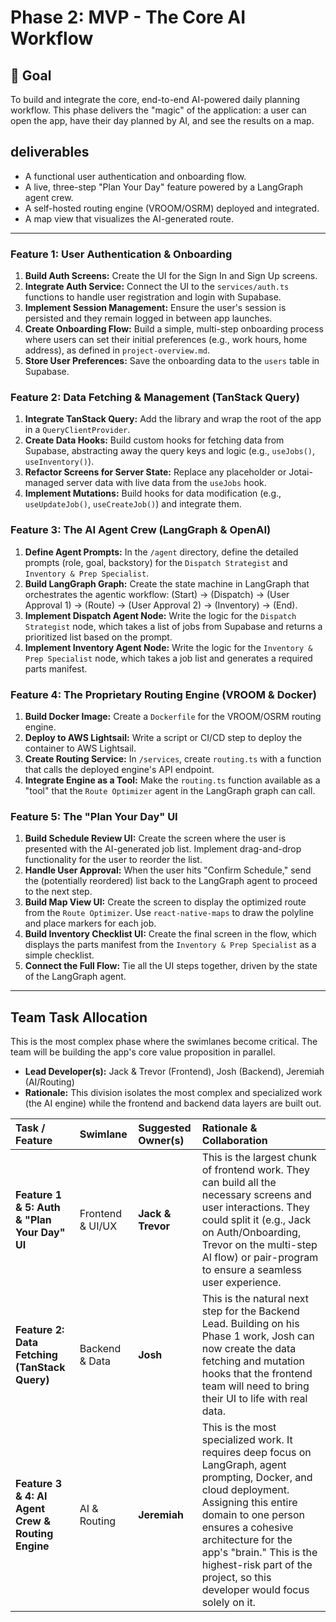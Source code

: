 # Phase 2: MVP - The Core AI Workflow

## 🎯 Goal
To build and integrate the core, end-to-end AI-powered daily planning workflow. This phase delivers the "magic" of the application: a user can open the app, have their day planned by AI, and see the results on a map.

##  deliverables
- A functional user authentication and onboarding flow.
- A live, three-step "Plan Your Day" feature powered by a LangGraph agent crew.
- A self-hosted routing engine (VROOM/OSRM) deployed and integrated.
- A map view that visualizes the AI-generated route.

---

### Feature 1: User Authentication & Onboarding

1.  **Build Auth Screens:** Create the UI for the Sign In and Sign Up screens.
2.  **Integrate Auth Service:** Connect the UI to the `services/auth.ts` functions to handle user registration and login with Supabase.
3.  **Implement Session Management:** Ensure the user's session is persisted and they remain logged in between app launches.
4.  **Create Onboarding Flow:** Build a simple, multi-step onboarding process where users can set their initial preferences (e.g., work hours, home address), as defined in `project-overview.md`.
5.  **Store User Preferences:** Save the onboarding data to the `users` table in Supabase.

### Feature 2: Data Fetching & Management (TanStack Query)

1.  **Integrate TanStack Query:** Add the library and wrap the root of the app in a `QueryClientProvider`.
2.  **Create Data Hooks:** Build custom hooks for fetching data from Supabase, abstracting away the query keys and logic (e.g., `useJobs()`, `useInventory()`).
3.  **Refactor Screens for Server State:** Replace any placeholder or Jotai-managed server data with live data from the `useJobs` hook.
4.  **Implement Mutations:** Build hooks for data modification (e.g., `useUpdateJob()`, `useCreateJob()`) and integrate them.

### Feature 3: The AI Agent Crew (LangGraph & OpenAI)

1.  **Define Agent Prompts:** In the `/agent` directory, define the detailed prompts (role, goal, backstory) for the `Dispatch Strategist` and `Inventory & Prep Specialist`.
2.  **Build LangGraph Graph:** Create the state machine in LangGraph that orchestrates the agentic workflow: (Start) -> (Dispatch) -> (User Approval 1) -> (Route) -> (User Approval 2) -> (Inventory) -> (End).
3.  **Implement Dispatch Agent Node:** Write the logic for the `Dispatch Strategist` node, which takes a list of jobs from Supabase and returns a prioritized list based on the prompt.
4.  **Implement Inventory Agent Node:** Write the logic for the `Inventory & Prep Specialist` node, which takes a job list and generates a required parts manifest.

### Feature 4: The Proprietary Routing Engine (VROOM & Docker)

1.  **Build Docker Image:** Create a `Dockerfile` for the VROOM/OSRM routing engine.
2.  **Deploy to AWS Lightsail:** Write a script or CI/CD step to deploy the container to AWS Lightsail.
3.  **Create Routing Service:** In `/services`, create `routing.ts` with a function that calls the deployed engine's API endpoint.
4.  **Integrate Engine as a Tool:** Make the `routing.ts` function available as a "tool" that the `Route Optimizer` agent in the LangGraph graph can call.

### Feature 5: The "Plan Your Day" UI

1.  **Build Schedule Review UI:** Create the screen where the user is presented with the AI-generated job list. Implement drag-and-drop functionality for the user to reorder the list.
2.  **Handle User Approval:** When the user hits "Confirm Schedule," send the (potentially reordered) list back to the LangGraph agent to proceed to the next step.
3.  **Build Map View UI:** Create the screen to display the optimized route from the `Route Optimizer`. Use `react-native-maps` to draw the polyline and place markers for each job.
4.  **Build Inventory Checklist UI:** Create the final screen in the flow, which displays the parts manifest from the `Inventory & Prep Specialist` as a simple checklist.
5.  **Connect the Full Flow:** Tie all the UI steps together, driven by the state of the LangGraph agent.

---

## Team Task Allocation
This is the most complex phase where the swimlanes become critical. The team will be building the app's core value proposition in parallel.

*   **Lead Developer(s):** Jack & Trevor (Frontend), Josh (Backend), Jeremiah (AI/Routing)
*   **Rationale:** This division isolates the most complex and specialized work (the AI engine) while the frontend and backend data layers are built out.

| Task / Feature | Swimlane | Suggested Owner(s) | Rationale & Collaboration |
| :--- | :--- | :--- | :--- |
| **Feature 1 & 5: Auth & "Plan Your Day" UI** | Frontend & UI/UX | **Jack & Trevor** | This is the largest chunk of frontend work. They can build all the necessary screens and user interactions. They could split it (e.g., Jack on Auth/Onboarding, Trevor on the multi-step AI flow) or pair-program to ensure a seamless user experience. |
| **Feature 2: Data Fetching (TanStack Query)** | Backend & Data | **Josh** | This is the natural next step for the Backend Lead. Building on his Phase 1 work, Josh can now create the data fetching and mutation hooks that the frontend team will need to bring their UI to life with real data. |
| **Feature 3 & 4: AI Agent Crew & Routing Engine** | AI & Routing | **Jeremiah** | This is the most specialized work. It requires deep focus on LangGraph, agent prompting, Docker, and cloud deployment. Assigning this entire domain to one person ensures a cohesive architecture for the app's "brain." This is the highest-risk part of the project, so this developer would focus solely on it. | 